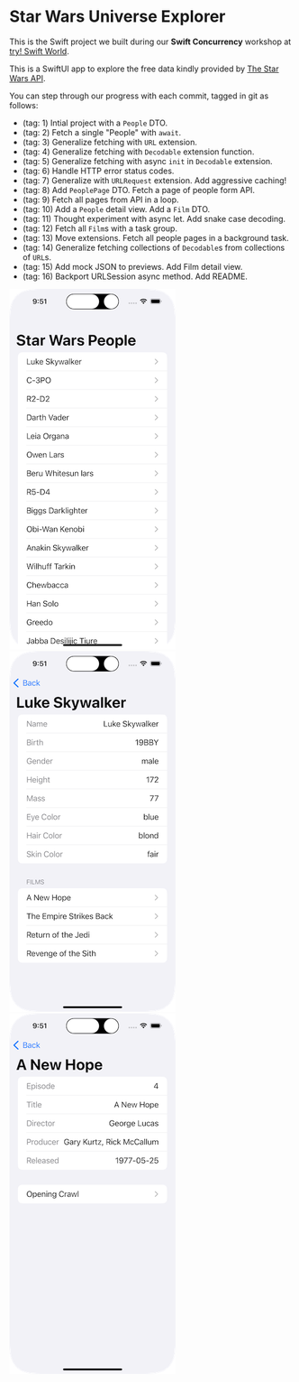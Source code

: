 # Star Wars Universe Explorer

This is the Swift project we built during our **Swift Concurrency** workshop at [try! Swift World](https://www.tryswift.co/world/).

This is a SwiftUI app to explore the free data kindly provided by [The Star Wars API](https://swapi.dev).

You can step through our progress with each commit, tagged in git as follows:

- (tag: 1) Intial project with a `People` DTO.
- (tag: 2) Fetch a single "People" with `await`.
- (tag: 3) Generalize fetching with `URL` extension.
- (tag: 4) Generalize fetching with `Decodable` extension function.
- (tag: 5) Generalize fetching with async `init` in `Decodable` extension.
- (tag: 6) Handle HTTP error status codes.
- (tag: 7) Generalize with `URLRequest` extension. Add aggressive caching!
- (tag: 8) Add `PeoplePage` DTO. Fetch a page of people form API.
- (tag: 9) Fetch all pages from API in a loop.
- (tag: 10) Add a `People` detail view. Add a `Film` DTO.
- (tag: 11) Thought experiment with async let. Add snake case decoding.
- (tag: 12) Fetch all `Film`s with a task group.
- (tag: 13) Move extensions. Fetch all people pages in a background task.
- (tag: 14) Generalize fetching collections of `Decodable`s from collections of `URL`s.
- (tag: 15) Add mock JSON to previews. Add Film detail view.
- (tag: 16) Backport URLSession async method. Add README.

![Screenshot 1](Screenshots/1.png)
![Screenshot 2](Screenshots/2.png)
![Screenshot 3](Screenshots/3.png)
